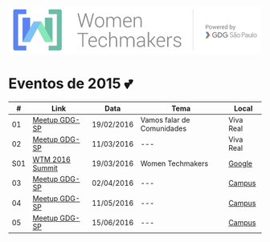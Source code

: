 ![WTM](https://raw.githubusercontent.com/wtmsp/meetings/master/banner/logo_wtm.png)

# Eventos de 2015 :two_hearts:

| # | Link | Data | Tema | Local |
| --- | --- | --- | --- | --- |
| 01 | [Meetup GDG-SP](http://www.meetup.com/GDG-SP/events/228358153/) | 19/02/2016  | Vamos falar de Comunidades  | Viva Real |
| 02 | [Meetup GDG-SP](http://www.meetup.com/GDG-SP/events/228441593/) | 11/03/2016 | --- | Viva Real |
| S01 | [WTM 2016 Summit](https://services.google.com/fb/forms/iwd16saosummitapplication/) | 19/03/2016 | Women Techmakers | [Google](https://www.google.com.br/maps/place/Google+S%C3%A3o+Paulo/@-23.5864194,-46.6818885,15z/data=!4m2!3m1!1s0x0:0x769bf4a32f914782?sa=X&ved=0ahUKEwiYzNrWhe7KAhXJG5AKHe9uCaIQ_BIIjQEwDA) | 
| 03 | [Meetup GDG-SP](http://www.meetup.com/GDG-SP/events/228441735/) | 02/04/2016 | --- | [Campus](https://www.campus.co/sao-paulo/pt) |
| 04 | [Meetup GDG-SP](http://www.meetup.com/GDG-SP/events/228442027/) | 11/05/2016 | --- | [Campus](https://www.campus.co/sao-paulo/pt) |
| 05 | [Meetup GDG-SP](http://www.meetup.com/GDG-SP/events/228442074/) | 15/06/2016 | --- | [Campus](https://www.campus.co/sao-paulo/pt) |
